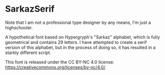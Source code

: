 # SarkazSerif

Note that I am not a professional type designer by any means, I'm just a highschooler.

A hypothetical font based on Hypergryph's "Sarkaz" alphabet, which is fully geometrical and contains 29 letters. I have attempted to create a serif version of this alphabet, but in the process of doing so, it has resulted in a starkly different script.

This font is released under the CC BY-NC 4.0 license: https://creativecommons.org/licenses/by-nc/4.0/
